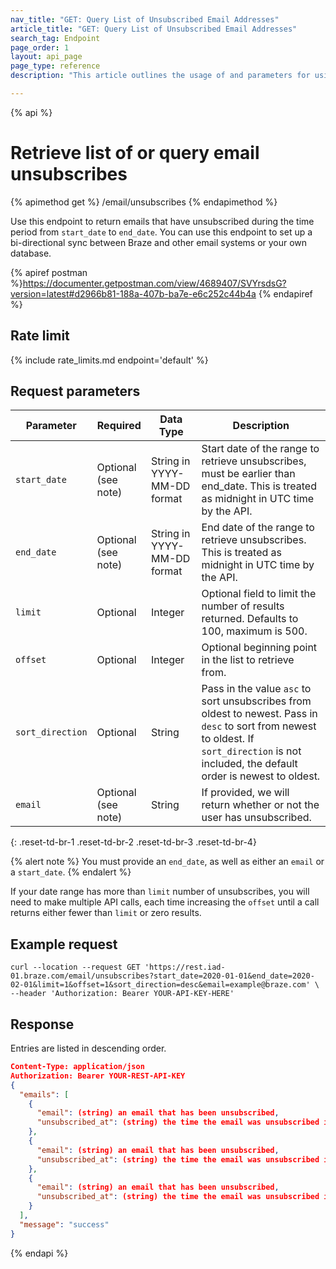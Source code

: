 ```yaml
---
nav_title: "GET: Query List of Unsubscribed Email Addresses"
article_title: "GET: Query List of Unsubscribed Email Addresses"
search_tag: Endpoint
page_order: 1
layout: api_page
page_type: reference
description: "This article outlines the usage of and parameters for using the Get Email Unsubscribes Braze endpoint."

---
```

{% api %}
# Retrieve list of or query email unsubscribes
{% apimethod get %}
/email/unsubscribes
{% endapimethod %}

Use this endpoint to return emails that have unsubscribed during the time period from `start_date` to `end_date`. You can use this endpoint to set up a bi-directional sync between Braze and other email systems or your own database.

{% apiref postman %}https://documenter.getpostman.com/view/4689407/SVYrsdsG?version=latest#d2966b81-188a-407b-ba7e-e6c252c44b4a {% endapiref %}

## Rate limit

{% include rate_limits.md endpoint='default' %}

## Request parameters

| Parameter | Required | Data Type | Description |
| ----------|-----------| ---------|------ |
| `start_date` | Optional <br>(see note) | String in YYYY-MM-DD format| Start date of the range to retrieve unsubscribes, must be earlier than end_date. This is treated as midnight in UTC time by the API. |
| `end_date` | Optional <br>(see note) | String in YYYY-MM-DD format | End date of the range to retrieve unsubscribes. This is treated as midnight in UTC time by the API. |
| `limit` | Optional | Integer | Optional field to limit the number of results returned. Defaults to 100, maximum is 500. |
| `offset` | Optional | Integer | Optional beginning point in the list to retrieve from. |
| `sort_direction` | Optional | String | Pass in the value `asc` to sort unsubscribes from oldest to newest. Pass in `desc` to sort from newest to oldest. If `sort_direction` is not included, the default order is newest to oldest. |
| `email` | Optional <br>(see note) | String | If provided, we will return whether or not the user has unsubscribed. |
{: .reset-td-br-1 .reset-td-br-2 .reset-td-br-3  .reset-td-br-4}

{% alert note %}
You must provide an `end_date`, as well as either an `email` or a `start_date`.
{% endalert %}

If your date range has more than `limit` number of unsubscribes, you will need to make multiple API calls, each time increasing the `offset` until a call returns either fewer than `limit` or zero results.

## Example request 
```
curl --location --request GET 'https://rest.iad-01.braze.com/email/unsubscribes?start_date=2020-01-01&end_date=2020-02-01&limit=1&offset=1&sort_direction=desc&email=example@braze.com' \
--header 'Authorization: Bearer YOUR-API-KEY-HERE'
```

## Response

Entries are listed in descending order.

```json
Content-Type: application/json
Authorization: Bearer YOUR-REST-API-KEY
{
  "emails": [
    {
      "email": (string) an email that has been unsubscribed,
      "unsubscribed_at": (string) the time the email was unsubscribed in ISO 8601
    },
    {
      "email": (string) an email that has been unsubscribed,
      "unsubscribed_at": (string) the time the email was unsubscribed in ISO 8601
    },
    {
      "email": (string) an email that has been unsubscribed,
      "unsubscribed_at": (string) the time the email was unsubscribed in ISO 8601
    }
  ],
  "message": "success"
}
```
{% endapi %}

